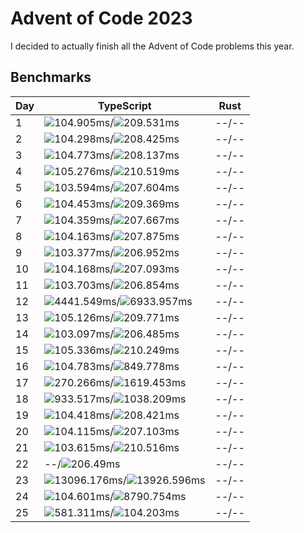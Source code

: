 # Advent of Code 2023

I decided to actually finish all the Advent of Code problems this year.

## Benchmarks

<!-- BENCHMARK_START -->
| Day | TypeScript                                                                                                                              | Rust  |
| --- | --------------------------------------------------------------------------------------------------------------------------------------- | ----- |
| 1   | ![](https://placehold.co/10x10/b7ff00/000.png?text=%5Cn)104.905ms/![](https://placehold.co/10x10/ff7300/000.png?text=%5Cn)209.531ms     | --/-- |
| 2   | ![](https://placehold.co/10x10/6aff00/000.png?text=%5Cn)104.298ms/![](https://placehold.co/10x10/ff8800/000.png?text=%5Cn)208.425ms     | --/-- |
| 3   | ![](https://placehold.co/10x10/a2ff00/000.png?text=%5Cn)104.773ms/![](https://placehold.co/10x10/ff9d00/000.png?text=%5Cn)208.137ms     | --/-- |
| 4   | ![](https://placehold.co/10x10/ccff00/000.png?text=%5Cn)105.276ms/![](https://placehold.co/10x10/ff4800/000.png?text=%5Cn)210.519ms     | --/-- |
| 5   | ![](https://placehold.co/10x10/15ff00/000.png?text=%5Cn)103.594ms/![](https://placehold.co/10x10/ffbf00/000.png?text=%5Cn)207.604ms     | --/-- |
| 6   | ![](https://placehold.co/10x10/8cff00/000.png?text=%5Cn)104.453ms/![](https://placehold.co/10x10/ff8000/000.png?text=%5Cn)209.369ms     | --/-- |
| 7   | ![](https://placehold.co/10x10/77ff00/000.png?text=%5Cn)104.359ms/![](https://placehold.co/10x10/ffb300/000.png?text=%5Cn)207.667ms     | --/-- |
| 8   | ![](https://placehold.co/10x10/4dff00/000.png?text=%5Cn)104.163ms/![](https://placehold.co/10x10/ffaa00/000.png?text=%5Cn)207.875ms     | --/-- |
| 9   | ![](https://placehold.co/10x10/0dff00/000.png?text=%5Cn)103.377ms/![](https://placehold.co/10x10/ffdd00/000.png?text=%5Cn)206.952ms     | --/-- |
| 10  | ![](https://placehold.co/10x10/55ff00/000.png?text=%5Cn)104.168ms/![](https://placehold.co/10x10/ffd000/000.png?text=%5Cn)207.093ms     | --/-- |
| 11  | ![](https://placehold.co/10x10/2bff00/000.png?text=%5Cn)103.703ms/![](https://placehold.co/10x10/ffea00/000.png?text=%5Cn)206.854ms     | --/-- |
| 12  | ![](https://placehold.co/10x10/ff3300/000.png?text=%5Cn)4441.549ms/![](https://placehold.co/10x10/ff1e00/000.png?text=%5Cn)6933.957ms   | --/-- |
| 13  | ![](https://placehold.co/10x10/bfff00/000.png?text=%5Cn)105.126ms/![](https://placehold.co/10x10/ff6a00/000.png?text=%5Cn)209.771ms     | --/-- |
| 14  | ![](https://placehold.co/10x10/00ff00/000.png?text=%5Cn)103.097ms/![](https://placehold.co/10x10/ffff00/000.png?text=%5Cn)206.485ms     | --/-- |
| 15  | ![](https://placehold.co/10x10/d9ff00/000.png?text=%5Cn)105.336ms/![](https://placehold.co/10x10/ff5d00/000.png?text=%5Cn)210.249ms     | --/-- |
| 16  | ![](https://placehold.co/10x10/aaff00/000.png?text=%5Cn)104.783ms/![](https://placehold.co/10x10/ff1100/000.png?text=%5Cn)849.778ms     | --/-- |
| 17  | ![](https://placehold.co/10x10/ff4000/000.png?text=%5Cn)270.266ms/![](https://placehold.co/10x10/f6ff00/000.png?text=%5Cn)1619.453ms    | --/-- |
| 18  | ![](https://placehold.co/10x10/ff0000/000.png?text=%5Cn)933.517ms/![](https://placehold.co/10x10/37ff00/000.png?text=%5Cn)1038.209ms    | --/-- |
| 19  | ![](https://placehold.co/10x10/80ff00/000.png?text=%5Cn)104.418ms/![](https://placehold.co/10x10/ff9000/000.png?text=%5Cn)208.421ms     | --/-- |
| 20  | ![](https://placehold.co/10x10/40ff00/000.png?text=%5Cn)104.115ms/![](https://placehold.co/10x10/ffc800/000.png?text=%5Cn)207.103ms     | --/-- |
| 21  | ![](https://placehold.co/10x10/22ff00/000.png?text=%5Cn)103.615ms/![](https://placehold.co/10x10/ff5100/000.png?text=%5Cn)210.516ms     | --/-- |
| 22  | --/![](https://placehold.co/10x10/fff200/000.png?text=%5Cn)206.49ms                                                                     | --/-- |
| 23  | ![](https://placehold.co/10x10/e1ff00/000.png?text=%5Cn)13096.176ms/![](https://placehold.co/10x10/eaff00/000.png?text=%5Cn)13926.596ms | --/-- |
| 24  | ![](https://placehold.co/10x10/99ff00/000.png?text=%5Cn)104.601ms/![](https://placehold.co/10x10/ff0800/000.png?text=%5Cn)8790.754ms    | --/-- |
| 25  | ![](https://placehold.co/10x10/ff2b00/000.png?text=%5Cn)581.311ms/![](https://placehold.co/10x10/62ff00/000.png?text=%5Cn)104.203ms     | --/-- |
<!-- BENCHMARK_END -->
